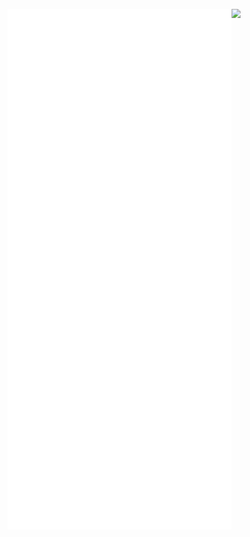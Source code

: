 <a href="https://github.com/Sw3tch"><img align="left" width="400" src="https://github.com/Sw3tch/Sw3tch/blob/main/github-metrics.svg">
[![](https://media.discordapp.net/attachments/854506622990680135/871823442507346030/lua.png)](#)</a>
